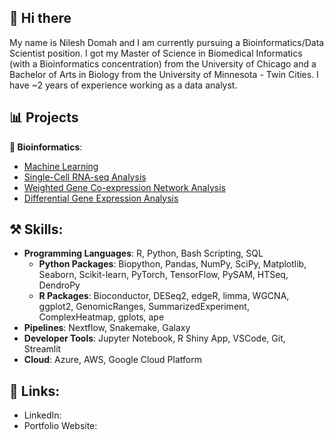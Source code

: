 ## 👋 Hi there 
My name is Nilesh Domah and I am currently pursuing a Bioinformatics/Data Scientist position. I got my Master of Science in Biomedical Informatics (with a Bioinformatics concentration) from the University of Chicago and a Bachelor of Arts in Biology from the University of Minnesota - Twin Cities. I have ~2 years of experience working as a data analyst. 

## 📊 Projects
**🧬 Bioinformatics**:
- [Machine Learning](https://github.com/ndomah001/Machine-Learning)
- [Single-Cell RNA-seq Analysis](https://github.com/ndomah001/scRNA-Seq-Analysis)
- [Weighted Gene Co-expression Network Analysis](https://github.com/ndomah001/Weighted-Gene-Co-expression-Network-Analysis)
- [Differential Gene Expression Analysis](https://github.com/ndomah001/Differential-Gene-Expression)

## ⚒️ Skills:
- **Programming Languages**: R, Python, Bash Scripting, SQL
  - **Python Packages**: Biopython, Pandas, NumPy, SciPy, Matplotlib, Seaborn, Scikit-learn, PyTorch, TensorFlow, PySAM, HTSeq, DendroPy
  - **R Packages**: Bioconductor, DESeq2, edgeR, limma, WGCNA, ggplot2, GenomicRanges, SummarizedExperiment, ComplexHeatmap, gplots, ape
- **Pipelines**: Nextflow, Snakemake, Galaxy
- **Developer Tools**: Jupyter Notebook, R Shiny App, VSCode, Git, Streamlit
- **Cloud**: Azure, AWS, Google Cloud Platform


## 🔗 Links:
- LinkedIn:
- Portfolio Website:
<!--
**ndomah001/ndomah001** is a ✨ _special_ ✨ repository because its `README.md` (this file) appears on your GitHub profile.

Here are some ideas to get you started:

- 🔭 I’m currently working on ...
- 🌱 I’m currently learning ...
- 👯 I’m looking to collaborate on ...
- 🤔 I’m looking for help with ...
- 💬 Ask me about ...
- 📫 How to reach me: ...
- 😄 Pronouns: ...
- ⚡ Fun fact: ...
-->
